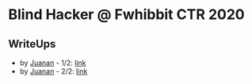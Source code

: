 # Blind Hacker @ Fwhibbit CTR 2020

## WriteUps
* by [Juanan](https://twitter.com/juanan) - 1/2: [link](https://ikasten.io/2020/06/14/blind-hacker-challenge-i/)
* by [Juanan](https://twitter.com/juanan) - 2/2: [link](https://ikasten.io/2020/06/18/blind-hacker-challenge-ii/)